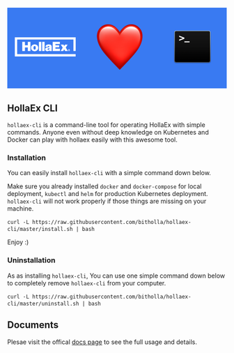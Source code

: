 ![hollaex-cli](docs/.docs-images/hollaex-cli.png)

## HollaEx CLI

`hollaex-cli` is a command-line tool for operating HollaEx with simple commands. Anyone even without deep knowledge on Kubernetes and Docker can play with hollaex easily with this awesome tool.

### Installation

You can easily install `hollaex-cli` with a simple command down below.

Make sure you already installed `docker` and `docker-compose` for local deployment, `kubectl` and `helm` for production Kubernetes deployment. `hollaex-cli` will not work properly if those things are missing on your machine.

```
curl -L https://raw.githubusercontent.com/bitholla/hollaex-cli/master/install.sh | bash
```

Enjoy :)

### Uninstallation

As as installing `hollaex-cli`, You can use one simple command down below to completely remove `hollaex-cli` from your computer.

```
curl -L https://raw.githubusercontent.com/bitholla/hollaex-cli/master/uninstall.sh | bash
```

## Documents

Plesae visit the offical [docs page](https://docs.bitholla.com/hollaex/get-started) to see the full usage and details.